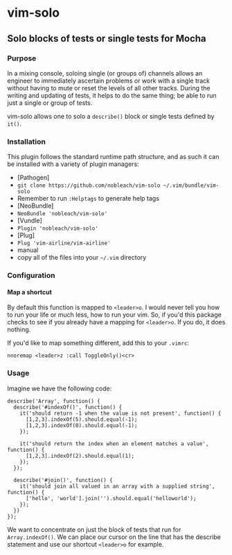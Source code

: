 # vim-solo

## Solo blocks of tests or single tests for Mocha

### Purpose
In a mixing console, soloing single (or groups of) channels allows an engineer
to immediately ascertain problems or work with a single track without having to
mute or reset the levels of all other tracks.
During the writing and updating of tests, it helps to do the same thing; be
able to run just a single or group of tests.

vim-solo allows one to solo a `describe()` block or single tests defined by `it()`.
### Installation
This plugin follows the standard runtime path structure, and as such it can be installed with a variety of plugin managers:

*  [Pathogen]
  *  `git clone https://github.com/nobleach/vim-solo ~/.vim/bundle/vim-solo`
  *  Remember to run `:Helptags` to generate help tags
*  [NeoBundle]
  *  `NeoBundle 'nobleach/vim-solo'`
*  [Vundle]
  *  `Plugin 'nobleach/vim-solo'`
*  [Plug]
  *  `Plug 'vim-airline/vim-airline'`
*  manual
  *  copy all of the files into your `~/.vim` directory

### Configuration
#### Map a shortcut
By default this function is mapped to `<leader>o`. I would never tell you how to
run your life or much less, how to run your vim. So, if you'd this package checks
to see if you already have a mapping for `<leader>o`. If you do, it does nothing.

If you'd like to map something different, add this to your `.vimrc`:
```
nnoremap <leader>z :call ToggleOnly()<cr>
```

### Usage
Imagine we have the following code:

```
describe('Array', function() {
  describe('#indexOf()', function() {
    it('should return -1 when the value is not present', function() {
      [1,2,3].indexOf(5).should.equal(-1);
      [1,2,3].indexOf(0).should.equal(-1);
    });

    it('should return the index when an element matches a value', function() {
      [1,2,3].indexOf(2).should.equal(1);
    });
  });

  describe('#join()', function() {
    it('should join all valued in an array with a supplied string', function() {
      ['hello', 'world'].join('').should.equal('helloworld');
    });
  })
});
```
We want to concentrate on just the block of tests that run for `Array.indexOf()`.
We can place our cursor on the line that has the describe statement and use our
shortcut `<leader>o` for example.
